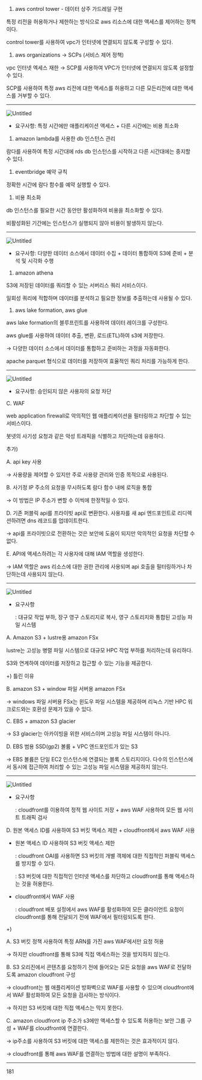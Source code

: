 1. aws control tower - 데이터 상주 가드레일 구현

특정 리전을 허용하거나 제한하는 방식으로 aws 리소스에 대한 액세스를 제어하는 정책이다.

control tower를 사용하여 vpc가 인터넷에 연결되지 않도록 구성할 수 있다.

1. aws organizations → SCPs (서비스 제어 정책)

vpc 인터넷 엑세스 재한 → SCP를 사용하여 VPC가 인터넷에 연결되지 않도록 설정할 수 있다.

SCP를 사용하여 특정 aws 리전에 대한 액세스를 허용하고 다른 모든리전에 대한 액세스를 거부할 수 있다.

---

![Untitled](https://prod-files-secure.s3.us-west-2.amazonaws.com/0e50c9f9-d6b9-4369-b0d8-a40d14ac1451/3d1f820f-ccfe-47e0-ad25-0bbd43a12871/Untitled.png)

- 요구사항: 특정 시간에만 애플리케이션 액세스 + 다른 시간에는 비용 최소화
1. amazon lambda를 사용한 db 인스턴스 관리

람다를 사용하여 특정 시간대에 rds db 인스턴스를 시작하고 다른 시간대에는 중지할 수 있다.

1. eventbridge 예약 규칙

정확한 시간에 람다 함수를 예약 실행할 수 있다.

1. 비용 최소화

db 인스턴스를 필요한 시간 동안만 활성화하여 비용을 최소화할 수 있다.

비활성화된 기간에는 인스턴스가 실행되지 않아 비용이 발생하지 않는다.

---

![Untitled](https://prod-files-secure.s3.us-west-2.amazonaws.com/0e50c9f9-d6b9-4369-b0d8-a40d14ac1451/ba5437ec-f675-4062-91ce-bb718ff37be1/Untitled.png)

- 요구사항: 다양한 데이터 소스에서 데이터 수집 + 데이터 통합하여 S3에 준비 + 분석 및 시각화 수행
1. amazon athena

S3에 저장된 데이터를 쿼리할 수 있는 서버리스 쿼리 서비스이다.

일회성 쿼리에 적합하며 데이터를 분석하고 필요한 정보를 추출하는데 사용될 수 있다.

1. aws lake formation, aws glue

aws lake formation의 블루프린트를 사용하여 데이터 레이크를 구성한다.

aws glue를 사용하여 데이터 추출, 변환, 로드(ETL)하여 s3에 저장한다.

→ 다양한 데이터 소스에서 데이터를 통합하고 준비하는 과정을 자동화한다.

apache parquet 형식으로 데이터를 저장하여 효율적인 쿼리 처리를 가능하게 한다.

---

![Untitled](https://prod-files-secure.s3.us-west-2.amazonaws.com/0e50c9f9-d6b9-4369-b0d8-a40d14ac1451/5b0b92b1-4d97-4bcb-b8d8-9d9701c22380/Untitled.png)

- 요구사항: 승인되지 않은 사용자의 요청 차단

C. WAF

web application firewall로 악의적인 웹 애플리케이션을 필터링하고 차단할 수 있는 서비스이다.

봇넷의 사기성 요청과 같은 악성 트래픽을 식별하고 차단하는데 유용하다.

추가)

A.  api key 사용

→ 사용량을 제어할 수 있지만 주로 사용량 관리와 인증 목적으로 사용된다.

B. 사기정 IP 주소의 요청을 무시하도록 람다 함수 내에 로직을 통합

→ 이 방법은 IP 주소가 변할 수 이씩에 한정적일 수 있다.

D. 기존 퍼블릭 api를 프라이빗 api로 변환한다. 사용자를 새 api 엔드포인트로 리디렉션하려면 dns 레코드를 업데이트한다.

→ api를 프라이빗으로 전환하는 것은 보안에 도움이 되지만 악의적인 요청을 차단할 수 없다.

E. API에 액세스하려는 각 사용자에 대해 IAM 역할을 생성한다.

→ IAM 역할은 aws 리소스에 대한 권한 관리에 사용되며 api 호출을 필터링하거나 차단하는데 사용되지 않는다.

---

![Untitled](https://prod-files-secure.s3.us-west-2.amazonaws.com/0e50c9f9-d6b9-4369-b0d8-a40d14ac1451/b092ec84-a3dd-4109-95c1-e3a8a8c76922/Untitled.png)

- 요구사항

  : 대규모 작업 부하, 장구 영구 스토리지로 복사, 영구 스토리지와 통합된 고성능 파일 시스템


A. Amazon S3 + lustre용 amazon FSx

lustre는 고성능 병렬 파일 시스템으로 대규모 HPC 작업 부하를 처리하는데 유리하다.

S3와 연계하여 데이터를 저장하고 접근할 수 있는 기능을 제공한다.

+) 틀린 이유

B. amazon S3 + window 파일 서버용 amazon FSx

→ windows 파일 서버용 FSx는 윈도우 파일 시스템을 제공하며 리눅스 기반 HPC 워크로드와는 호환성 문제가 있을 수 있다.

C. EBS + amazon S3 glacier

→ S3 glacier는 아카이빙을 위한 서비스이며 고성능 파일 시스템이 아니다.

D. EBS 범용 SSD(gp2) 볼륨 + VPC 엔드포인트가 있는 S3

→ EBS 볼륨은 단일 EC2 인스턴스에 연결되는 블록 스토리지이다. 다수의 인스턴스에서 동시에 접근하여 처리할 수 있는 고성능 파일 시스템을 제공하지 않는다.

---

![Untitled](https://prod-files-secure.s3.us-west-2.amazonaws.com/0e50c9f9-d6b9-4369-b0d8-a40d14ac1451/9338d6da-66d0-4643-83b7-0a0e8de83cbb/Untitled.png)

- 요구사항

  : cloudfront를 이용하여 정적 웹 사이트 저장 + aws WAF 사용하여 모든 웹 사이트 트래픽 검사

D. 원본 액세스 ID를 사용하여 S3 버킷 액세스 제한 + cloudfront에서 aws WAF 사용

- 원본 액세스 ID 사용하여 S3 버킷 액세스 제한

  : cloudfront OAI를 사용하면 S3 버킷의 개별 객체에 대한 직접적인 퍼블릭 액세스를 방지할 수 있다.

  : S3 버킷에 대한 직접적인 인터넷 액세스를 차단하고 cloudfront를 통해 액세스하는 것을 허용한다.

- cloudfront에서 WAF 사용

  : cloudfront 배포 설정에서 aws WAF를 활성화하여 모든 클라이언트 요청이 cloudfront를 통해 전달되기 전에 WAF에서 필터링되도록 한다.


+)

A. S3 버킷 정책 사용하여 특정 ARN를 가진 aws WAF에서만 요청 허용

→ 하지만 cloudfront를 통해 S3에 직접 액세스하는 것을 방지하지 않는다.

B. S3 오리진에서 콘텐츠를 요청하기 전에 들어오는 모든 요청을 aws WAF로 전달하도록 amazon cloudfront 구성

→ cloudfront는 웹 애플리케이션 방화벽으로 WAF를 사용할 수 있으며 cloudfront에서 WAF 활성화하여 모든 요청을 검사하는 방식이다.

→ 하지만 S3 버킷에 대한 직접 액세스는 막지 못한다.

C. amazon cloudfront ip 주소가 s3에만 액세스할 수 있도록 허용하는 보안 그룹 구성 + WAF를 cloudfront에 연결한다.

→ ip주소를 사용하여 S3 버킷에 대한 액세스를 제한하는 것은 효과적이지 않다.

→ cloudfront를 통해 aws WAF를 연결하는 방법에 대한 설명이 부족하다.

---

181